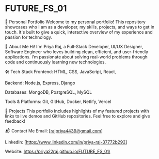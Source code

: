 # FUTURE_FS_01
💼 Personal Portfolio
Welcome to my personal portfolio! This repository showcases who I am as a developer, my skills, projects, and ways to get in touch. It's built to give a quick, interactive overview of my experience and passion for technology.

🚀 About Me
Hi! I'm Priya Raj, a  Full-Stack Developer, UI/UX Designer, Software Engineer who loves building clean, efficient, and user-friendly applications. I'm passionate about solving real-world problems through code and continuously learning new technologies.

🛠️ Tech Stack
Frontend: HTML, CSS, JavaScript, React, 

Backend: Node.js, Express, Django

Databases: MongoDB, PostgreSQL, MySQL

Tools & Platforms: Git, GitHub, Docker, Netlify, Vercel

📂 Projects
This portfolio includes highlights of my featured projects with links to live demos and GitHub repositories. Feel free to explore and give feedback!

📬 Contact Me
Email: [rajpriya4439@gmail.com]

LinkedIn: [https://www.linkedin.com/in/priya-raj-37772b293]

Website: https://priya22raj.github.io/FUTURE_FS_01/

